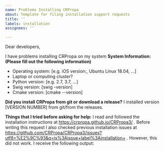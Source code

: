 ```yaml
---
name: Problems Installing CRPropa
about: Template for filing installation support requests
title: ''
labels: installation
assignees: ''

---
```


Dear developers,

I have problems installing CRPropa on my system
**System Information: (Please fill out the following information)**
 - Operating system: [e.g.  iOS version:,  Ubuntu Linux 18.04, ...]
 - Laptop or computing cluster?
 - Python version: [e.g. 2.7, 3.7, ...]
 - Swig version: [swig -version]
 - Cmake version: [cmake --version]

**Did you install CRPropa from git or download a release?**
I installed version [VERSION NUMBER] from git/from the releases.

**Things that I tried before asking for help:**
I read and followed the installation instructions at https://crpropa.github.io/CRPropa3/ . Before writing this request I also checked previous installation issues at https://github.com/CRPropa/CRPropa3/issues?utf8=%E2%9C%93&q=is%3Aissue+label%3Ainstallation+ . However, this did not work. I receive the following output:
